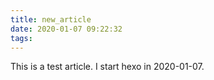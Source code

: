 ```yaml
---
title: new_article
date: 2020-01-07 09:22:32
tags:
---
```

This is a test article.
I start hexo in 2020-01-07.
